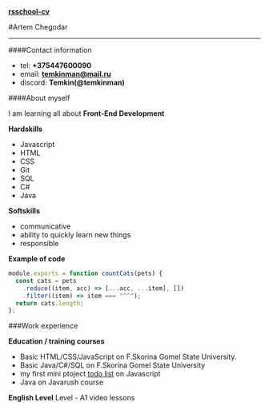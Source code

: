 **[rsschool-cv](https://github.com/temkinman/rsschool-cv/)**

#Artem Chegodar

---

####Contact information

- tel: **+375447600090**
- email: **temkinman@mail.ru**
- discord: **Temkin(@temkinman)**

####About myself

I am learning all about **Front-End Development**

**Hardskills**

- Javascript
- HTML
- CSS
- Git
- SQL
- C#
- Java

**Softskills**

- communicative
- ability to quickly learn new things
- responsible

**Example of code**

```javascript
module.exports = function countCats(pets) {
  const cats = pets
    .reduce((item, acc) => [...acc, ...item], [])
    .filter((item) => item === "^^");
  return cats.length;
};
```

###Work experience

**Education / training courses**

- Basic HTML/CSS/JavaScript on F.Skorina Gomel State University.
- Basic Java/C#/SQL on F.Skorina Gomel State University
- my first mini ptoject [todo list](https://github.com/temkinman/todo-c-team) on Javascript
- Java on Javarush course

**English Level**
Level - A1 video lessons
